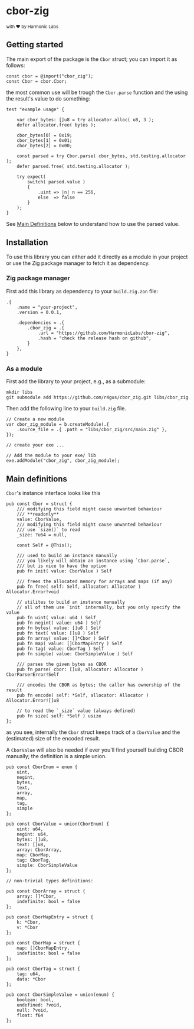 # cbor-zig

<small> with ❤️ by Harmonic Labs </small>

## Getting started

The main export of the package is the `Cbor` struct; you can import it as follows:

```zig
const cbor = @import("cbor_zig");
const Cbor = cbor.Cbor;
```

the most common use will be trough the `Cbor.parse` function and the using the result's value to do something:

```zig
test "example usage" {

    var cbor_bytes: []u8 = try allocator.alloc( u8, 3 );
    defer allocator.free( bytes );
    
    cbor_bytes[0] = 0x19;
    cbor_bytes[1] = 0x01;
    cbor_bytes[2] = 0x00;

    const parsed = try Cbor.parse( cbor_bytes, std.testing.allocator );
    defer parsed.free( std.testing.allocator );

    try expect(
        switch( parsed.value )
        {
            .uint => |n| n == 256,
            else  => false
        }
    );
}
```

See [Main Definitions](#main-definitions) below to understand how to use the parsed value.

## Installation

To use this library you can either add it directly as a module in your project
or use the Zig package manager to fetch it as dependency.

### Zig package manager

First add this library as dependency to your `build.zig.zon` file:

```zon
.{
    .name = "your-project",
    .version = 0.0.1,

    .dependencies = .{
        .cbor_zig = .{
            .url = "https://github.com/HarmonicLabs/cbor-zig",
            .hash = "check the release hash on github",
        }
    },
}
```

### As a module

First add the library to your project, e.g., as a submodule:

```shell
mkdir libs
git submodule add https://github.com/r4gus/cbor_zig.git libs/cbor_zig
```

Then add the following line to your `build.zig` file.

```zig
// Create a new module
var cbor_zig_module = b.createModule(.{
    .source_file = .{ .path = "libs/cbor_zig/src/main.zig" },
});

// create your exe ...

// Add the module to your exe/ lib
exe.addModule("cbor_zig", cbor_zig_module);
```

## Main definitions

`Cbor`'s instance interface looks like this

```zig
pub const Cbor = struct {
    /// modifying this field might cause unwanted behaviour
    /// **readonly**
    value: CborValue,
    /// modifying this field might cause unwanted behaviour
    /// use `size()` to read
    _size: ?u64 = null,

    const Self = @This();

    /// used to build an instance manually
    /// you likely will obtain an instance using `Cbor.parse`,
    /// but is nice to have the option
    pub fn init( value: CborValue ) Self

    /// frees the allocated memory for arrays and maps (if any)
    pub fn free( self: Self, allocator: Allocator ) Allocator.Error!void

    // utilites to build an instance manually
    // all of them use `init` internally, but you only specify the value
    pub fn uint( value: u64 ) Self
    pub fn negint( value: u64 ) Self
    pub fn bytes( value: []u8 ) Self
    pub fn text( value: []u8 ) Self
    pub fn array( value: []*Cbor ) Self
    pub fn map( value: []CborMapEntry ) Self
    pub fn tag( value: CborTag ) Self
    pub fn simple( value: CborSimpleValue ) Self

    /// parses the given bytes as CBOR
    pub fn parse( cbor: []u8, allocator: Allocator ) CborParserError!Self

    /// encodes the CBOR as bytes; the caller has ownership of the result
    pub fn encode( self: *Self, allocator: Allocator ) Allocator.Error![]u8

    // to read the `_size` value (always defined)
    pub fn size( self: *Self ) usize
};
```

as you see, internally the `Cbor` struct keeps track of a `CborValue` and the (estimated) size of the encoded result.

A `CborValue` will also be needed if ever you'll find yourself building CBOR manually; the definition is a simple union.

```zig
pub const CborEnum = enum {
    uint,
    negint,
    bytes,
    text,
    array,
    map,
    tag,
    simple
};

pub const CborValue = union(CborEnum) {
    uint: u64,
    negint: u64,
    bytes: []u8,
    text: []u8,
    array: CborArray,
    map: CborMap,
    tag: CborTag,
    simple: CborSimpleValue
};

// non-trivial types definitions: 

pub const CborArray = struct {
    array: []*Cbor,
    indefinite: bool = false
};

pub const CborMapEntry = struct {
    k: *Cbor,
    v: *Cbor
};

pub const CborMap = struct {
    map: []CborMapEntry,
    indefinite: bool = false
};

pub const CborTag = struct {
    tag: u64,
    data: *Cbor
};

pub const CborSimpleValue = union(enum) {
    boolean: bool,
    undefined: ?void,
    null: ?void,
    float: f64
};
```